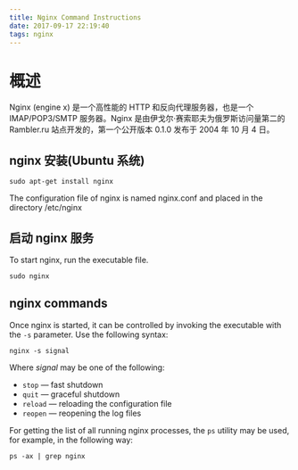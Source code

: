 ```yaml
---
title: Nginx Command Instructions
date: 2017-09-17 22:19:40
tags: nginx
---
```

# 概述
Nginx (engine x) 是一个高性能的 HTTP 和反向代理服务器，也是一个 IMAP/POP3/SMTP 服务器。Nginx 是由伊戈尔·赛索耶夫为俄罗斯访问量第二的 Rambler.ru 站点开发的，第一个公开版本 0.1.0 发布于 2004 年 10 月 4 日。

## nginx 安装(Ubuntu 系统)
```
sudo apt-get install nginx
```
The configuration file of nginx is named nginx.conf and placed in the directory /etc/nginx
## 启动 nginx 服务
To start nginx, run the executable file. 
```
sudo nginx
```
## nginx commands
Once nginx is started, it can be controlled by invoking the executable with the `-s` parameter. Use the following syntax:
```
nginx -s signal
```
Where *signal* may be one of the following:
- `stop` — fast shutdown
- `quit` — graceful shutdown
- `reload` — reloading the configuration file
- `reopen` — reopening the log files

For getting the list of all running nginx processes, the `ps` utility may be used, for example, in the following way:
```
ps -ax | grep nginx
```

